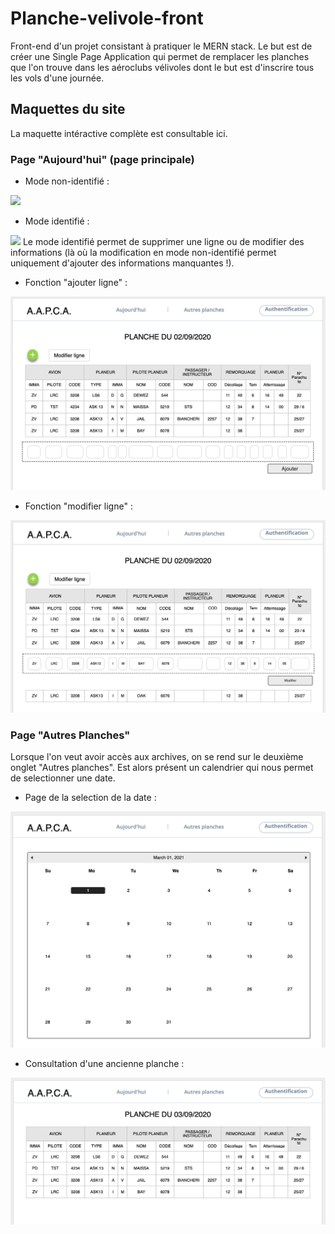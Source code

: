 # Planche-velivole-front

Front-end d'un projet consistant à pratiquer le MERN stack.
Le but est de créer une Single Page Application qui permet de remplacer les planches 
que l'on trouve dans les aéroclubs vélivoles dont le but est d'inscrire tous les vols
d'une journée.

## Maquettes du site

La maquette intéractive complète est <a src="https://app.moqups.com/4guPW9bWLx/view/page/a2c0110e6">consultable ici</a>.

### Page "Aujourd'hui" (page principale)

- Mode non-identifié :
<img src="doc/Maquettes/Aujourd'hui/Aujourd'hui - non-authentifié.png">

- Mode identifié :
<img src="doc/Maquettes/Aujourd'hui/Aujourd'hui - authentifié.png">
Le mode identifié permet de supprimer une ligne ou de modifier des informations (là où
la modification en mode non-identifié permet uniquement d'ajouter des informations manquantes !).

- Fonction "ajouter ligne" :
<img src="doc/Maquettes/Aujourd'hui/Aujourd'hui - ajouter ligne.png">

- Fonction "modifier ligne"  :
<img src="doc/Maquettes/Aujourd'hui/Aujourd'hui - modifier ligne.png">


### Page "Autres Planches"

Lorsque l'on veut avoir accès aux archives, on se rend sur le deuxième onglet "Autres planches". Est alors présent un calendrier qui nous permet de selectionner une date.

- Page de la selection de la date :
<img src="doc/Maquettes/Autres-planches/Autres planches - selection date.png">

- Consultation d'une ancienne planche :
<img src="doc/Maquettes/Autres-planches/Autres planches - consultation.png">
